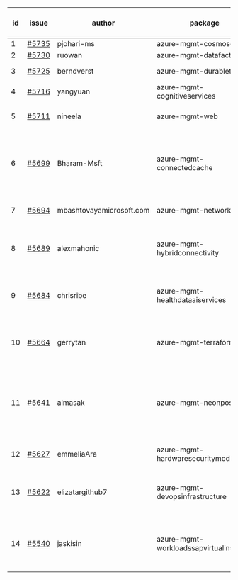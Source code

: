 | id | issue | author | package | assignee | bot advice | created date of issue | target release date | date from target |
| ------ | ------ | ------ | ------ | ------ | ------ | ------ | ------ | :-----: |
| 1 | [#5735](https://github.com/Azure/sdk-release-request/issues/5735) | pjohari-ms | azure-mgmt-cosmosdb | ChenxiJiang333 | new issue. | 11-18 | 12-27 |  |
| 2 | [#5730](https://github.com/Azure/sdk-release-request/issues/5730) | ruowan | azure-mgmt-datafactory | ChenxiJiang333 |  | 11-15 | 12-26 |  |
| 3 | [#5725](https://github.com/Azure/sdk-release-request/issues/5725) | berndverst | azure-mgmt-durabletask | ChenxiJiang333 | FirstBeta. TypeSpec. | 11-15 | 12-27 |  |
| 4 | [#5716](https://github.com/Azure/sdk-release-request/issues/5716) | yangyuan | azure-mgmt-cognitiveservices | ChenxiJiang333 |  | 11-11 | 12-27 |  |
| 5 | [#5711](https://github.com/Azure/sdk-release-request/issues/5711) | nineela | azure-mgmt-web | ChenxiJiang333 | close to release date. | 11-11 | 11-22 | 2 |
| 6 | [#5699](https://github.com/Azure/sdk-release-request/issues/5699) | Bharam-Msft | azure-mgmt-connectedcache | ChenxiJiang333 | new comment. close to release date. FirstBeta. TypeSpec. | 11-07 | 11-22 | 2 |
| 7 | [#5694](https://github.com/Azure/sdk-release-request/issues/5694) | mbashtovayamicrosoft.com | azure-mgmt-networkcloud | ChenxiJiang333 | close to release date. | 11-06 | 11-22 | 2 |
| 8 | [#5689](https://github.com/Azure/sdk-release-request/issues/5689) | alexmahonic | azure-mgmt-hybridconnectivity | ChenxiJiang333 | close to release date. HoldOn. TypeSpec. | 11-05 | 11-22 | 2 |
| 9 | [#5684](https://github.com/Azure/sdk-release-request/issues/5684) | chrisribe | azure-mgmt-healthdataaiservices | ChenxiJiang333 | close to release date. FirstGA. TypeSpec. | 11-05 | 11-22 | 2 |
| 10 | [#5664](https://github.com/Azure/sdk-release-request/issues/5664) | gerrytan | azure-mgmt-terraform | ChenxiJiang333 | close to release date. FirstBeta. TypeSpec. | 11-04 | 11-21 | 1 |
| 11 | [#5641](https://github.com/Azure/sdk-release-request/issues/5641) | almasak | azure-mgmt-neonpostgres | ChenxiJiang333 | new comment. close to release date. FirstBeta. HoldOn. TypeSpec. | 10-23 | 11-21 | 1 |
| 12 | [#5627](https://github.com/Azure/sdk-release-request/issues/5627) | emmeliaAra | azure-mgmt-hardwaresecuritymodules | ChenxiJiang333 | close to release date. | 10-22 | 11-22 | 2 |
| 13 | [#5622](https://github.com/Azure/sdk-release-request/issues/5622) | elizatargithub7 | azure-mgmt-devopsinfrastructure | ChenxiJiang333 | close to release date. FirstGA. TypeSpec. | 10-16 | 11-22 | 2 |
| 14 | [#5540](https://github.com/Azure/sdk-release-request/issues/5540) | jaskisin | azure-mgmt-workloadssapvirtualinstance | ChenxiJiang333 | close to release date. FirstGA. HoldOn. TypeSpec. | 09-27 | 11-22 | 2 |
